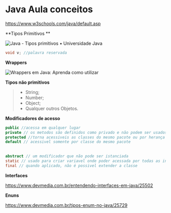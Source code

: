 <h1>Java Aula conceitos</h1>

https://www.w3schools.com/java/default.asp

**Tipos Primitivos **

![Java - Tipos primitivos • Universidade Java](https://www.universidadejava.com.br/images/2011-06-15-java-tipos-primitivos-01.png)

```java
void v; //palavra reservada
```

**Wrappers**

![Wrappers em Java: Aprenda como utilizar](https://arquivo.devmedia.com.br/artigos/Ronaldo_Lanhellas/Wrappers/image1.png)



**Tipos não primitivos**

> - String;
> - Number;
> - Object;
> - Qualquer outros Objetos.

**Modificadores de acesso**

```java
public //acessa em qualquer lugar
private // os metodos são definidos como privado e não podem ser usados em uma outra classe
protected //torna acessiveis as classes do mesmo pacote ou por herança
default // acessivel somente por classe do mesmo pacote
    
    
abstract // um modificador que não pode ser istanciada
static // usado para criar variavel onde poder acessada por todas as instancias
final // quando aplicado, não é possivel extender a classe
```

**Interfaces**

https://www.devmedia.com.br/entendendo-interfaces-em-java/25502

**Enuns**

https://www.devmedia.com.br/tipos-enum-no-java/25729
